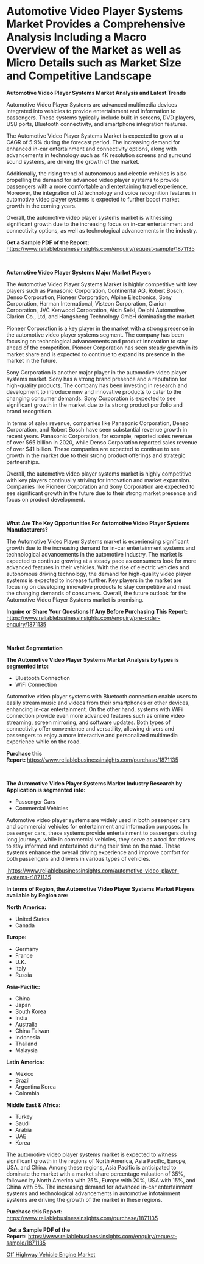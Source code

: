<p><h1>Automotive Video Player Systems Market Provides a Comprehensive Analysis Including a Macro Overview of the Market as well as Micro Details such as Market Size and Competitive Landscape</h1></p><p><strong>Automotive Video Player Systems Market Analysis and Latest Trends</strong></p>
<p><p>Automotive Video Player Systems are advanced multimedia devices integrated into vehicles to provide entertainment and information to passengers. These systems typically include built-in screens, DVD players, USB ports, Bluetooth connectivity, and smartphone integration features.</p><p>The Automotive Video Player Systems Market is expected to grow at a CAGR of 5.9% during the forecast period. The increasing demand for enhanced in-car entertainment and connectivity options, along with advancements in technology such as 4K resolution screens and surround sound systems, are driving the growth of the market.</p><p>Additionally, the rising trend of autonomous and electric vehicles is also propelling the demand for advanced video player systems to provide passengers with a more comfortable and entertaining travel experience. Moreover, the integration of AI technology and voice recognition features in automotive video player systems is expected to further boost market growth in the coming years.</p><p>Overall, the automotive video player systems market is witnessing significant growth due to the increasing focus on in-car entertainment and connectivity options, as well as technological advancements in the industry.</p></p>
<p><strong>Get a Sample PDF of the Report:&nbsp;</strong> <a href="https://www.reliablebusinessinsights.com/enquiry/request-sample/1871135">https://www.reliablebusinessinsights.com/enquiry/request-sample/1871135</a></p>
<p>&nbsp;</p>
<p><strong>Automotive Video Player Systems Major Market Players</strong></p>
<p><p>The Automotive Video Player Systems Market is highly competitive with key players such as Panasonic Corporation, Continental AG, Robert Bosch, Denso Corporation, Pioneer Corporation, Alpine Electronics, Sony Corporation, Harman International, Visteon Corporation, Clarion Corporation, JVC Kenwood Corporation, Aisin Seiki, Delphi Automotive, Clarion Co., Ltd, and Hangsheng Technology GmbH dominating the market.</p><p>Pioneer Corporation is a key player in the market with a strong presence in the automotive video player systems segment. The company has been focusing on technological advancements and product innovation to stay ahead of the competition. Pioneer Corporation has seen steady growth in its market share and is expected to continue to expand its presence in the market in the future.</p><p>Sony Corporation is another major player in the automotive video player systems market. Sony has a strong brand presence and a reputation for high-quality products. The company has been investing in research and development to introduce new and innovative products to cater to the changing consumer demands. Sony Corporation is expected to see significant growth in the market due to its strong product portfolio and brand recognition.</p><p>In terms of sales revenue, companies like Panasonic Corporation, Denso Corporation, and Robert Bosch have seen substantial revenue growth in recent years. Panasonic Corporation, for example, reported sales revenue of over $65 billion in 2020, while Denso Corporation reported sales revenue of over $41 billion. These companies are expected to continue to see growth in the market due to their strong product offerings and strategic partnerships.</p><p>Overall, the automotive video player systems market is highly competitive with key players continually striving for innovation and market expansion. Companies like Pioneer Corporation and Sony Corporation are expected to see significant growth in the future due to their strong market presence and focus on product development.</p></p>
<p>&nbsp;</p>
<p><strong>What Are The Key Opportunities For Automotive Video Player Systems Manufacturers?</strong></p>
<p><p>The Automotive Video Player Systems market is experiencing significant growth due to the increasing demand for in-car entertainment systems and technological advancements in the automotive industry. The market is expected to continue growing at a steady pace as consumers look for more advanced features in their vehicles. With the rise of electric vehicles and autonomous driving technology, the demand for high-quality video player systems is expected to increase further. Key players in the market are focusing on developing innovative products to stay competitive and meet the changing demands of consumers. Overall, the future outlook for the Automotive Video Player Systems market is promising.</p></p>
<p><strong>Inquire or Share Your Questions If Any Before Purchasing This Report:</strong> <a href="https://www.reliablebusinessinsights.com/enquiry/pre-order-enquiry/1871135">https://www.reliablebusinessinsights.com/enquiry/pre-order-enquiry/1871135</a></p>
<p>&nbsp;</p>
<p><strong>Market Segmentation</strong></p>
<p><strong>The Automotive Video Player Systems Market Analysis by types is segmented into:</strong></p>
<p><ul><li>Bluetooth Connection</li><li>WiFi Connection</li></ul></p>
<p><p>Automotive video player systems with Bluetooth connection enable users to easily stream music and videos from their smartphones or other devices, enhancing in-car entertainment. On the other hand, systems with WiFi connection provide even more advanced features such as online video streaming, screen mirroring, and software updates. Both types of connectivity offer convenience and versatility, allowing drivers and passengers to enjoy a more interactive and personalized multimedia experience while on the road.</p></p>
<p><strong>Purchase this Report:&nbsp;</strong><a href="https://www.reliablebusinessinsights.com/purchase/1871135">https://www.reliablebusinessinsights.com/purchase/1871135</a></p>
<p>&nbsp;</p>
<p><strong>The Automotive Video Player Systems Market Industry Research by Application is segmented into:</strong></p>
<p><ul><li>Passenger Cars</li><li>Commercial Vehicles</li></ul></p>
<p><p>Automotive video player systems are widely used in both passenger cars and commercial vehicles for entertainment and information purposes. In passenger cars, these systems provide entertainment to passengers during long journeys, while in commercial vehicles, they serve as a tool for drivers to stay informed and entertained during their time on the road. These systems enhance the overall driving experience and improve comfort for both passengers and drivers in various types of vehicles.</p></p>
<p><a href="https://www.reliablebusinessinsights.com/automotive-video-player-systems-r1871135">&nbsp;https://www.reliablebusinessinsights.com/automotive-video-player-systems-r1871135</a></p>
<p><strong>In terms of Region, the Automotive Video Player Systems Market Players available by Region are:</strong></p>
<p>
    <p> <strong> North America: </strong>
        <ul>
            <li>United States</li>
            <li>Canada</li>
        </ul>
        </p> 
    <p> <strong> Europe: </strong>
        <ul>
            <li>Germany</li>
            <li>France</li>
            <li>U.K.</li>
            <li>Italy</li>
            <li>Russia</li>
        </ul>
        </p> 
    <p> <strong> Asia-Pacific: </strong>
        <ul>
            <li>China</li>
            <li>Japan</li>
            <li>South Korea</li>
            <li>India</li>
            <li>Australia</li>
            <li>China Taiwan</li>
            <li>Indonesia</li>
            <li>Thailand</li>
            <li>Malaysia</li>
        </ul>
        </p> 
    <p> <strong> Latin America: </strong>
        <ul>
            <li>Mexico</li>
            <li>Brazil</li>
            <li>Argentina Korea</li>
            <li>Colombia</li>
        </ul>
        </p> 
    <p> <strong> Middle East & Africa: </strong>
        <ul>
            <li>Turkey</li>
            <li>Saudi</li>
            <li>Arabia</li>
            <li>UAE</li>
            <li>Korea</li>
        </ul>
    </p>
    </p>
<p><p>The automotive video player systems market is expected to witness significant growth in the regions of North America, Asia Pacific, Europe, USA, and China. Among these regions, Asia Pacific is anticipated to dominate the market with a market share percentage valuation of 35%, followed by North America with 25%, Europe with 20%, USA with 15%, and China with 5%. The increasing demand for advanced in-car entertainment systems and technological advancements in automotive infotainment systems are driving the growth of the market in these regions.</p></p>
<p><strong>Purchase this Report: </strong><a href="https://www.reliablebusinessinsights.com/purchase/1871135">https://www.reliablebusinessinsights.com/purchase/1871135</a></p>
<p>&nbsp;<strong>Get a Sample PDF of the Report:&nbsp;&nbsp;</strong><a href="https://www.reliablebusinessinsights.com/enquiry/request-sample/1871135">https://www.reliablebusinessinsights.com/enquiry/request-sample/1871135</a></p>
<p><strong></strong></p>
<p><p><a href="https://github.com/niyotibauri9/Market-Research-Report-List-1/blob/main/off-highway-vehicle-engine-market.md">Off Highway Vehicle Engine Market</a></p></p>